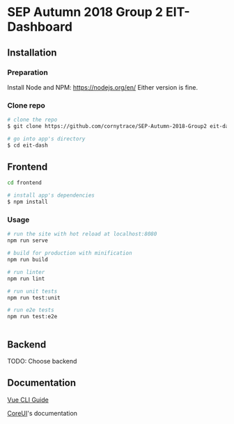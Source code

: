 # SEP Autumn 2018 Group 2 EIT-Dashboard

## Installation

### Preparation

Install Node and NPM: https://nodejs.org/en/
Either version is fine.

### Clone repo

``` bash
# clone the repo
$ git clone https://github.com/cornytrace/SEP-Autumn-2018-Group2 eit-dash

# go into app's directory
$ cd eit-dash

```

## Frontend

``` bash
cd frontend

# install app's dependencies
$ npm install
```

### Usage

``` bash
# run the site with hot reload at localhost:8080
npm run serve

# build for production with minification
npm run build

# run linter
npm run lint

# run unit tests
npm run test:unit

# run e2e tests
npm run test:e2e



```

## Backend

TODO: Choose backend

## Documentation

[Vue CLI Guide](https://cli.vuejs.org/guide/)

[CoreUI](http://coreui.io/)'s documentation
